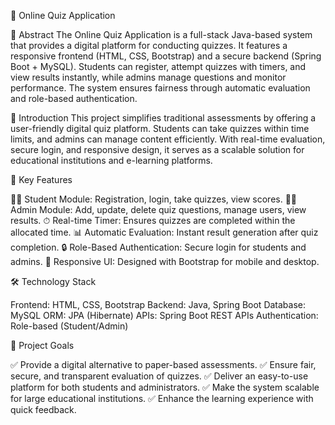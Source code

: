 📘 Online Quiz Application

📖 Abstract
The Online Quiz Application is a full-stack Java-based system that provides a digital platform for conducting quizzes. It features a responsive frontend (HTML, CSS, Bootstrap) and a secure backend (Spring Boot + MySQL). Students can register, attempt quizzes with timers, and view results instantly, while admins manage questions and monitor performance. The system ensures fairness through automatic evaluation and role-based authentication.

📌 Introduction
This project simplifies traditional assessments by offering a user-friendly digital quiz platform. Students can take quizzes within time limits, and admins can manage content efficiently. With real-time evaluation, secure login, and responsive design, it serves as a scalable solution for educational institutions and e-learning platforms.

🚀 Key Features

👩‍🎓 Student Module: Registration, login, take quizzes, view scores.
👨‍💻 Admin Module: Add, update, delete quiz questions, manage users, view results.
⏱ Real-time Timer: Ensures quizzes are completed within the allocated time.
📊 Automatic Evaluation: Instant result generation after quiz completion.
🔒 Role-Based Authentication: Secure login for students and admins.
📱 Responsive UI: Designed with Bootstrap for mobile and desktop.

🛠️ Technology Stack

Frontend: HTML, CSS, Bootstrap
Backend: Java, Spring Boot
Database: MySQL
ORM: JPA (Hibernate)
APIs: Spring Boot REST APIs
Authentication: Role-based (Student/Admin)

🎯 Project Goals

✅ Provide a digital alternative to paper-based assessments.
✅ Ensure fair, secure, and transparent evaluation of quizzes.
✅ Deliver an easy-to-use platform for both students and administrators.
✅ Make the system scalable for large educational institutions.
✅ Enhance the learning experience with quick feedback.
